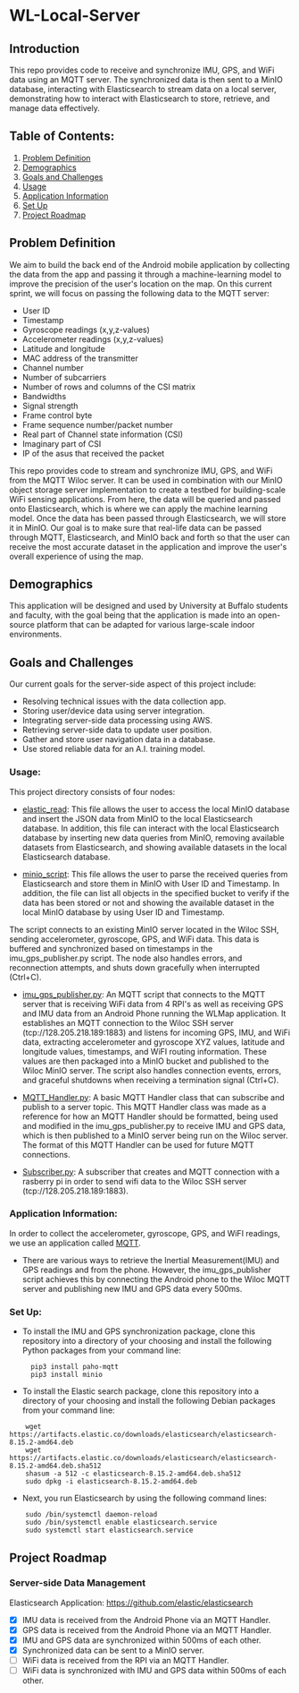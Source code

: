 # WL-Local-Server

## Introduction

This repo provides code to receive and synchronize IMU, GPS, and WiFi data using an MQTT server. The synchronized data is then sent to a MinIO database, interacting with Elasticsearch to stream data on a local server, demonstrating how to interact with Elasticsearch to store, retrieve, and manage data effectively.

## Table of Contents:

1. [Problem Definition](#problem-definition)
2. [Demographics](#demographics)
3. [Goals and Challenges](#goals-and-challenges)
4. [Usage](#usage)
5. [Application Information](#application-information)
6. [Set Up](#set-up)
7. [Project Roadmap](#project-roadmap)

## Problem Definition

We aim to build the back end of the Android mobile application by collecting the data from the app and passing it through a machine-learning model to improve the precision of the user's location on the map. On this current sprint, we will focus on passing the following data to the MQTT server:

- User ID
- Timestamp
- Gyroscope readings (x,y,z-values)
- Accelerometer readings (x,y,z-values)
- Latitude and longitude
- MAC address of the transmitter
- Channel number
- Number of subcarriers
- Number of rows and columns of the CSI matrix
- Bandwidths
- Signal strength
- Frame control byte
- Frame sequence number/packet number
- Real part of Channel state information (CSI)
- Imaginary part of CSI
- IP of the asus that received the packet

This repo provides code to stream and synchronize IMU, GPS, and WiFi from the MQTT Wiloc server. It can be used in combination with our MinIO object storage server implementation to create a testbed for building-scale WiFi sensing applications.
From here, the data will be queried and passed onto Elasticsearch, which is where we can apply the machine learning model. Once the data has been passed through Elasticsearch, we will store it in MinIO. Our goal is to make sure that real-life data can be passed through MQTT, Elasticsearch, and MinIO back and forth so that the user can receive the most accurate dataset in the application and improve the user's overall experience of using the map.

## Demographics

This application will be designed and used by University at Buffalo students and faculty, with the goal being that the application is made into an open-source platform that can be adapted for various large-scale indoor environments.

## Goals and Challenges

Our current goals for the server-side aspect of this project include:

- Resolving technical issues with the data collection app.
- Storing user/device data using server integration.
- Integrating server-side data processing using AWS.
- Retrieving server-side data to update user position.
- Gather and store user navigation data in a database.
- Use stored reliable data for an A.I. training model.

### Usage:

This project directory consists of four nodes:

- [elastic_read](./src/elastic_read.py): This file allows the user to access the local MinIO database and insert the JSON data from MinIO to the local Elasticsearch database. In addition, this file can interact with the local Elasticsearch database by inserting new data queries from MinIO, removing available datasets from Elasticsearch, and showing available datasets in the local Elasticsearch database.

- [minio_script](./src/minio_script.py): This file allows the user to parse the received queries from Elasticsearch and store them in MinIO with User ID and Timestamp. In addition, the file can list all objects in the specified bucket to verify if the data has been stored or not and showing the available dataset in the local MinIO database by using User ID and Timestamp.

The script connects to an existing MinIO server located in the Wiloc SSH, sending accelerometer, gyroscope, GPS, and WiFi data. This data is buffered and synchronized based on timestamps in the imu_gps_publisher.py script. The node also handles errors, and reconnection attempts, and shuts down gracefully when interrupted (Ctrl+C).

- [imu_gps_publisher.py](./src/imu_gps_publisher.py): An MQTT script that connects to the MQTT server that is receiving WiFi data from 4 RPI's as well as receiving GPS and IMU data from an Android Phone running the WLMap application. It establishes an MQTT connection to the Wiloc SSH server (tcp://128.205.218.189:1883) and listens for incoming GPS, IMU, and WiFi data, extracting accelerometer and gyroscope XYZ values, latitude and longitude values, timestamps, and WiFI routing information. These values are then packaged into a MinIO bucket and published to the Wiloc MinIO server. The script also handles connection events, errors, and graceful shutdowns when receiving a termination signal (Ctrl+C).

- [MQTT_Handler.py](./src/MQTT_Handler.py): A basic MQTT Handler class that can subscribe and publish to a server topic. This MQTT Handler class was made as a reference for how an MQTT Handler should be formatted, being used and modified in the imu_gps_publisher.py to receive IMU and GPS data, which is then published to a MinIO server being run on the Wiloc server. The format of this MQTT Handler can be used for future MQTT connections.
- [Subscriber.py](./subscriber.py): A subscriber that creates and MQTT connection with a rasberry pi in order to send wifi data to the Wiloc SSH server (tcp://128.205.218.189:1883). 

### Application Information:

In order to collect the accelerometer, gyroscope, GPS, and WiFI readings, we use an application called [MQTT](https://github.com/eclipse/mosquitto).

- There are various ways to retrieve the Inertial Measurement(IMU) and GPS readings and from the phone. However, the imu_gps_publisher script achieves this by connecting the Android phone to the Wiloc MQTT server and publishing new IMU and GPS data every 500ms.

### Set Up:

- To install the IMU and GPS synchronization package, clone this repository into a directory of your choosing and install the following Python packages from your command line:

        pip3 install paho-mqtt
        pip3 install minio

- To install the Elastic search package, clone this repository into a directory of your choosing and install the following Debian packages from your command line:

```
    wget https://artifacts.elastic.co/downloads/elasticsearch/elasticsearch-8.15.2-amd64.deb
    wget https://artifacts.elastic.co/downloads/elasticsearch/elasticsearch-8.15.2-amd64.deb.sha512
    shasum -a 512 -c elasticsearch-8.15.2-amd64.deb.sha512
    sudo dpkg -i elasticsearch-8.15.2-amd64.deb
```

- Next, you run Elasticsearch by using the following command lines:

```
    sudo /bin/systemctl daemon-reload
    sudo /bin/systemctl enable elasticsearch.service
    sudo systemctl start elasticsearch.service
```

## Project Roadmap

### Server-side Data Management

Elasticsearch Application: https://github.com/elastic/elasticsearch

- [x] IMU data is received from the Android Phone via an MQTT Handler.
- [x] GPS data is received from the Android Phone via an MQTT Handler.
- [x] IMU and GPS data are synchronized within 500ms of each other.
- [x] Synchronized data can be sent to a MinIO server.
- [ ] WiFi data is received from the RPI via an MQTT Handler.
- [ ] WiFi data is synchronized with IMU and GPS data within 500ms of each other.
